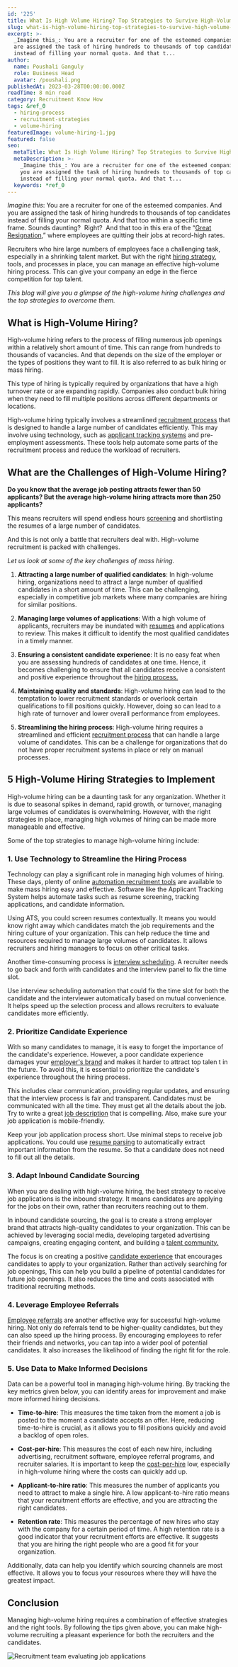 ```yaml
---
id: '225'
title: What Is High Volume Hiring? Top Strategies to Survive High-Volume Hiring
slug: what-is-high-volume-hiring-top-strategies-to-survive-high-volume-hiring
excerpt: >-
  _Imagine this_: You are a recruiter for one of the esteemed companies. And you
  are assigned the task of hiring hundreds to thousands of top candidates
  instead of filling your normal quota. And that t...
author:
  name: Poushali Ganguly
  role: Business Head
  avatar: /poushali.png
publishedAt: 2023-03-28T00:00:00.000Z
readTime: 8 min read
category: Recruitment Know How
tags: &ref_0
  - hiring-process
  - recruitment-strategies
  - volume-hiring
featuredImage: volume-hiring-1.jpg
featured: false
seo:
  metaTitle: What Is High Volume Hiring? Top Strategies to Survive High-Volume Hiring
  metaDescription: >-
    _Imagine this_: You are a recruiter for one of the esteemed companies. And
    you are assigned the task of hiring hundreds to thousands of top candidates
    instead of filling your normal quota. And that t...
  keywords: *ref_0
---
```


_Imagine this_: You are a recruiter for one of the esteemed companies. And you are assigned the task of hiring hundreds to thousands of top candidates instead of filling your normal quota. And that too within a specific time frame. Sounds daunting?  Right?  And that too in this era of the “[Great Resignation](https://www.thetalentpool.ai/blogs/what-is-the-great-resignation-and-how-does-it-affect-recruitment/),” where employees are quitting their jobs at record-high rates.

Recruiters who hire large numbers of employees face a challenging task, especially in a shrinking talent market. But with the right [hiring strategy,](https://www.thetalentpool.ai/blogs/how-accelerate-hiring-process-using-applicant-tracking-system/) tools, and processes in place, you can manage an effective high-volume hiring process. This can give your company an edge in the fierce competition for top talent.

_This blog will give you a glimpse of the high-volume hiring challenges and the top strategies to overcome them._

## **What is High-Volume Hiring?**

High-volume hiring refers to the process of filling numerous job openings within a relatively short amount of time. This can range from hundreds to thousands of vacancies. And that depends on the size of the employer or the types of positions they want to fill. It is also referred to as bulk hiring or mass hiring.

This type of hiring is typically required by organizations that have a high turnover rate or are expanding rapidly. Companies also conduct bulk hiring when they need to fill multiple positions across different departments or locations.

High-volume hiring typically involves a streamlined [recruitment process](https://www.thetalentpool.ai/end-to-end-recruitment-process-lifecycle/) that is designed to handle a large number of candidates efficiently. This may involve using technology, such as [applicant tracking systems](https://www.thetalentpool.ai/applicant-tracking-software/) and pre-employment assessments. These tools help automate some parts of the recruitment process and reduce the workload of recruiters.

## **What are the Challenges of High-Volume Hiring?**

**Do you know that the average job posting attracts fewer than 50 applicants? But the average high-volume hiring attracts more than 250 applicants?**

This means recruiters will spend endless hours [screening](https://www.thetalentpool.ai/blogs/top-10-pre-screening-interview-questions/) and shortlisting the resumes of a large number of candidates.

And this is not only a battle that recruiters deal with. High-volume recruitment is packed with challenges.

_Let us look at some of the key challenges of mass hiring._

1. **Attracting a large number of qualified candidates**: In high-volume hiring, organizations need to attract a large number of qualified candidates in a short amount of time. This can be challenging, especially in competitive job markets where many companies are hiring for similar positions.

3. **Managing large volumes of applications**: With a high volume of applicants, recruiters may be inundated with [resumes](https://www.thetalentpool.ai/candidate-database-management/) and applications to review. This makes it difficult to identify the most qualified candidates in a timely manner.

5. **Ensuring a consistent candidate experience**: It is no easy feat when you are assessing hundreds of candidates at one time. Hence, it becomes challenging to ensure that all candidates receive a consistent and positive experience throughout the [hiring process.](https://www.thetalentpool.ai/blogs/6-onboarding-metrics-most-important-in-hiring-process/)

7. **Maintaining quality and standards**: High-volume hiring can lead to the temptation to lower recruitment standards or overlook certain qualifications to fill positions quickly. However, doing so can lead to a high rate of turnover and lower overall performance from employees.

9. **Streamlining the hiring process**: High-volume hiring requires a streamlined and efficient [recruitment process](https://www.thetalentpool.ai/blogs/10-ways-boost-candidate-engagement-in-recruitment-rocess/) that can handle a large volume of candidates. This can be a challenge for organizations that do not have proper recruitment systems in place or rely on manual processes.

## **5 High-Volume Hiring Strategies to Implement**

High-volume hiring can be a daunting task for any organization. Whether it is due to seasonal spikes in demand, rapid growth, or turnover, managing large volumes of candidates is overwhelming. However, with the right strategies in place, managing high volumes of hiring can be made more manageable and effective.

Some of the top strategies to manage high-volume hiring include:

### 1\. **Use Technology to Streamline the Hiring Process**

Technology can play a significant role in managing high volumes of hiring. These days, plenty of online [automation recruitment tools](https://www.thetalentpool.ai/blogs/all-you-need-to-know-about-automation-technology-in-recruitment/) are available to make mass hiring easy and effective. Software like the Applicant Tracking System helps automate tasks such as resume screening, tracking applications, and candidate information.

Using ATS, you could screen resumes contextually. It means you would know right away which candidates match the job requirements and the hiring culture of your organization. This can help reduce the time and resources required to manage large volumes of candidates. It allows recruiters and hiring managers to focus on other critical tasks.

Another time-consuming process is [interview scheduling](https://www.thetalentpool.ai/interview-management-software/). A recruiter needs to go back and forth with candidates and the interview panel to fix the time slot.

Use interview scheduling automation that could fix the time slot for both the candidate and the interviewer automatically based on mutual convenience. It helps speed up the selection process and allows recruiters to evaluate candidates more efficiently.

### 2\. **Prioritize Candidate Experience**

With so many candidates to manage, it is easy to forget the importance of the candidate's experience. However, a poor candidate experience damages your [employer's brand](https://www.thetalentpool.ai/blogs/7-ways-boost-your-employer-brand/) and makes it harder to attract top talen t in the future. To avoid this, it is essential to prioritize the candidate's experience throughout the hiring process.

This includes clear communication, providing regular updates, and ensuring that the interview process is fair and transparent. Candidates must be communicated with all the time. They must get all the details about the job. Try to write a great [job description](https://www.thetalentpool.ai/blogs/how-to-write-inclusive-job-descriptions/) that is compelling. Also, make sure your job application is mobile-friendly.

Keep your job application process short. Use minimal steps to receive job applications. You could use [resume parsing](https://www.thetalentpool.ai/blogs/what-is-resume-parsing-do-you-need-it/) to automatically extract important information from the resume. So that a candidate does not need to fill out all the details.

### 3\. **Adapt Inbound Candidate Sourcing**

When you are dealing with high-volume hiring, the best strategy to receive job applications is the inbound strategy. It means candidates are applying for the jobs on their own, rather than recruiters reaching out to them.

In inbound candidate sourcing, the goal is to create a strong employer brand that attracts high-quality candidates to your organization. This can be achieved by leveraging social media, developing targeted advertising campaigns, creating engaging content, and building a [talent community.](https://www.thetalentpool.ai/blogs/how-to-build-talent-community/)

The focus is on creating a positive [candidate experience](https://www.thetalentpool.ai/blogs/5-steps-improve-candidate-experience/) that encourages candidates to apply to your organization. Rather than actively searching for job openings, This can help you build a pipeline of potential candidates for future job openings. It also reduces the time and costs associated with traditional recruiting methods.

### 4\. **Leverage Employee Referrals**

[Employee referrals](https://www.thetalentpool.ai/blogs/boost-your-recruitment-efforts-with-employee-referral-program/) are another effective way for successful high-volume hiring. Not only do referrals tend to be higher-quality candidates, but they can also speed up the hiring process. By encouraging employees to refer their friends and networks, you can tap into a wider pool of potential candidates. It also increases the likelihood of finding the right fit for the role.

### 5\. **Use Data to Make Informed Decisions**

Data can be a powerful tool in managing high-volume hiring. By tracking the key metrics given below, you can identify areas for improvement and make more informed hiring decisions.

- **Time-to-hire**: This measures the time taken from the moment a job is posted to the moment a candidate accepts an offer. Here, reducing time-to-hire is crucial, as it allows you to fill positions quickly and avoid a backlog of open roles.

- **Cost-per-hire**: This measures the cost of each new hire, including advertising, recruitment software, employee referral programs, and recruiter salaries. It is important to keep the [cost-per-hire](https://www.thetalentpool.ai/blogs/tips-to-hire-cost-effectively/) low, especially in high-volume hiring where the costs can quickly add up.

- **Applicant-to-hire ratio**: This measures the number of applicants you need to attract to make a single hire. A low applicant-to-hire ratio means that your recruitment efforts are effective, and you are attracting the right candidates.

- **Retention rate**: This measures the percentage of new hires who stay with the company for a certain period of time. A high retention rate is a good indicator that your recruitment efforts are effective. It suggests that you are hiring the right people who are a good fit for your organization.

Additionally, data can help you identify which sourcing channels are most effective. It allows you to focus your resources where they will have the greatest impact.

## **Conclusion**

Managing high-volume hiring requires a combination of effective strategies and the right tools. By following the tips given above, you can make high-volume recruiting a pleasant experience for both the recruiters and the candidates.

![Recruitment team evaluating job applications](images/9384988_4171344-1024x1024.jpg)
